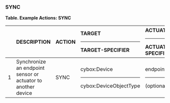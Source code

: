 ### SYNC
**Table. Example Actions: SYNC**

|  | DESCRIPTION | ACTION | TARGET<hr>TARGET-SPECIFIER | ACTUATOR<hr>ACTUATOR-SPECIFIER | MODIFIER | 
| :--- | :--- | :--- | :--- | :--- | :--- | 
| 1 | Synchronize an endpoint sensor or actuator to another device | SYNC | cybox:Device<hr>cybox:DeviceObjectType | endpoint<hr>(optional) |  | 


